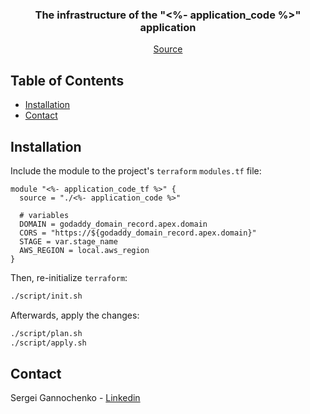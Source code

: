 <p align="center">

<h3 align="center">The infrastructure of the "<%- application_code %>" application</h3>

  <p align="center">
    <a href="https://github.com/<%- github_account_name %>/<%- github_repository_name %>_infra">Source</a>
  </p>
</p>

<!-- TABLE OF CONTENTS -->
## Table of Contents

* [Installation](#installation)
* [Contact](#contact)

## Installation

Include the module to the project's `terraform` `modules.tf` file:

~~~
module "<%- application_code_tf %>" {
  source = "./<%- application_code %>"

  # variables
  DOMAIN = godaddy_domain_record.apex.domain
  CORS = "https://${godaddy_domain_record.apex.domain}"
  STAGE = var.stage_name
  AWS_REGION = local.aws_region
}
~~~

Then, re-initialize `terraform`:

~~~bash
./script/init.sh
~~~

Afterwards, apply the changes:

~~~bash
./script/plan.sh
./script/apply.sh
~~~

## Contact

Sergei Gannochenko - [Linkedin](https://www.linkedin.com/in/gannochenko/)
